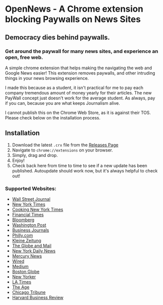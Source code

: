 
# OpenNews - A Chrome extension blocking Paywalls on News Sites
## Democracy dies behind paywalls.
### Get around the paywall for many news sites, and experience an open, free web.
A simple chrome extension that helps making the navigating the web and Google News easier! This extension removes paywalls, and other intruding things in your news browsing experience. 

I made this because as a student, it isn't practical for me to pay each company tremendous amount of money yearly for their articles. The new PayWall concept just doesn't work for the average student. As always, pay if you can, because you are what keeps Journalism alive. 

I cannot publish this on the Chrome Web Store, as it is against their TOS. Please check below on the installation process.

## Installation
1. Download the latest `.crx` file from the [Releases Page](https://github.com/rushilsrivastava/OpenNews/releases)
2. Navigate to `chrome://extensions` on your browser.
3. Simply, drag and drop.
4. Enjoy!
5. Check back here from time to time to see if a new update has been published. Autoupdate should work now, but it's always helpful to check out!



### Supported Websites:
*   [Wall Street Journal](https://www.wsj.com/)
*   [New York Times](https://www.nytimes.com/)
*	[Cooking New York Times](https://cooking.nytimes.com/)
*   [Financial Times](https://www.ft.com/)
*   [Bloomberg](https://www.bloomberg.com/)
*   [Washington Post](https://www.washingtonpost.com)
*   [Business Journals](https://www.bizjournals.com/)
*   [Philly.com](https://www.philly.com/)
*   [Kleine Zeitung](http://www.kleinezeitung.at/)
*   [The Globe and Mail](https://www.theglobeandmail.com/)
*   [New York Daily News](http://www.nydailynews.com/)
*   [Mercury News](https://www.mercurynews.com/)
*	[Wired](https://wired.com/)
*	[Medium](https://medium.com/)
*	[Boston Globe](https://bostonglobe.com/)
*	[New Yorker](https://www.newyorker.com/)
*	[LA Times](http://latimes.com/)
*	[The Age](https://www.theage.com.au/)
*	[Chicago Tribune](http://www.chicagotribune.com/)
*	[Harvard Business Review](https://hbr.org/)
